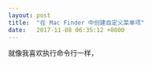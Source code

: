 ```yaml
---
layout: post
title:  "在 Mac Finder 中创建自定义菜单项"
date:   2017-11-08 06:35:12 +0800
---
```

就像我喜欢执行命令行一样，